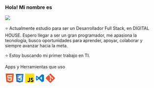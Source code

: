 ### Hola! Mi nombre es

<img src = "https://i.postimg.cc/HLj3Ttbw/GitHub2.png">

⭐️ Actualmente estudio para ser un Desarrollador Full Stack, en DIGITAL HOUSE.  Espero llegar a ser un gran programador, me apasiona la tecnología, busco oportunidades para aprender, apoyar, colaborar y siempre avanzar hacia la meta.

⭐️ Estoy buscando mi primer trabajo en TI.

Apps y Herramientas que uso

<a><code><img height="30" src="https://raw.githubusercontent.com/Davermx/Davermx/master/img/Html.png" style="max-width: 100%;"></a></code>
<a><code><img height="30" src="https://raw.githubusercontent.com/Davermx/Davermx/master/img/Css.png" style="max-width: 100%;"></a></code>
<a><code><img height="30" src="https://raw.githubusercontent.com/Davermx/Davermx/master/img/Js.png" style="max-width: 100%;"></a></code>
<a><code><img height="30" src="https://raw.githubusercontent.com/Davermx/Davermx/master/img/Visual.png" style="max-width: 100%;"></a></code>
<a><code><img height="30" src="https://raw.githubusercontent.com/Davermx/Davermx/master/img/Git.png" style="max-width: 100%;"></a></code>

